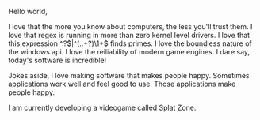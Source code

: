 Hello world,

I love that the more you know about computers, the less you'll trust them.
I love that regex is running in more than zero kernel level drivers.
I love that this expression ^.?$|^(..+?)\1+$ finds primes.
I love the boundless nature of the windows api.
I love the reiliability of modern game engines.
I dare say, today's software is incredible!

Jokes aside, I love making software that makes people happy.
Sometimes applications work well and feel good to use.
Those applications make people happy.

I am currently developing a videogame called Splat Zone.
